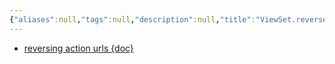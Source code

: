 ```yaml
---
{"aliases":null,"tags":null,"description":null,"title":"ViewSet.reverse_action {drf}","created":"2023-07-31T04:33:04","updated":"2023-07-31T04:33:28","dg-publish":true,"permalink":"/docs/ViewSet.reverse_action {drf}/","dgPassFrontmatter":true}
---
```


- [reversing action urls {doc}](https://www.django-rest-framework.org/api-guide/viewsets/#reversing-action-urls)
